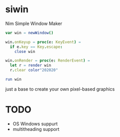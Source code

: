 # siwin
Nim Simple Window Maker

```nim
var win = newWindow()

win.onKeyup = proc(e: KeyEvent) =
  if e.key == Key.escape:
    close win

win.onRender = proc(e: RenderEvent) =
  let r = render win
  r.clear color"202020"

run win
```

just a base to create your own pixel-based graphics

# TODO
* OS Windows suppurt
* multitheading support
